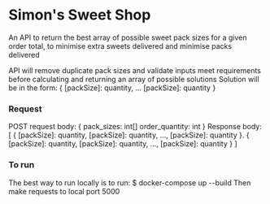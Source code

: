# Simon's Sweet Shop

An API to return the best array of possible sweet pack sizes for a given order total, to minimise extra sweets delivered and minimise packs delivered

API will remove duplicate pack sizes and validate inputs meet requirements before calculating and returning an array of possible solutions
Solution will be in the form:
{
  [packSize]: quantity,
  ...
  [packSize]: quantity
}

### Request
POST request body:
{
  pack_sizes: int[]
  order_quantity: int
}
Response body:
[
  {
    [packSize]: quantity,
    [packSize]: quantity,
    ...,
    [packSize]: quantity
  }.
  {
    [packSize]: quantity,
    [packSize]: quantity,
    ...,
    [packSize]: quantity
  }
]

### To run
The best way to run locally is to run:
$ docker-compose up --build
Then make requests to local port 5000